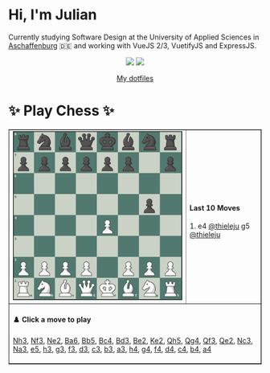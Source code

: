 # **Hi, I'm Julian**

Currently studying Software Design at the University of Applied Sciences in <a href="https://www.th-ab.de/en/" >Aschaffenburg</a> :de: and working with VueJS 2/3, VuetifyJS and ExpressJS.

<p align="center">
  <img src="https://github-readme-stats.vercel.app/api/top-langs/?username=thieleju&theme=blue-green&hide=jupyter%20notebook&layout=compact"  />
  <img width="420" src="https://github-readme-stats.vercel.app/api?username=thieleju&theme=blue-green&show_icons=true"/>
</p>

<p align="center">
    <a href="https://github.com/thieleju/dotfiles">My dotfiles</a>
</p>

<h1>✨ Play Chess ✨ </h1>

<table border="1" style="width:100%; border-collapse:collapse;">
<tr>
  <td><img src="https://raw.githubusercontent.com/thieleju/thieleju/main/games/game2/chessboard-1723983671.png" alt="Chessboard" width="600"/></td>
  <td>
    <h4>Last 10 Moves</h4>
    1. e4 <a href="https://github.com/@thieleju">@thieleju</a> g5 <a href="https://github.com/@thieleju">@thieleju</a><br>

  </td>
</tr>
<tr>
  <td colspan="2">
    <h4>♟️ Click a move to play</h4>
    <a href="https://github.com/thieleju/thieleju/issues/new?body=Click+%27Submit+new+Issue%27+to+play+the+move&labels=chess&title=Nh3" target="_blank">Nh3</a>, <a href="https://github.com/thieleju/thieleju/issues/new?body=Click+%27Submit+new+Issue%27+to+play+the+move&labels=chess&title=Nf3" target="_blank">Nf3</a>, <a href="https://github.com/thieleju/thieleju/issues/new?body=Click+%27Submit+new+Issue%27+to+play+the+move&labels=chess&title=Ne2" target="_blank">Ne2</a>, <a href="https://github.com/thieleju/thieleju/issues/new?body=Click+%27Submit+new+Issue%27+to+play+the+move&labels=chess&title=Ba6" target="_blank">Ba6</a>, <a href="https://github.com/thieleju/thieleju/issues/new?body=Click+%27Submit+new+Issue%27+to+play+the+move&labels=chess&title=Bb5" target="_blank">Bb5</a>, <a href="https://github.com/thieleju/thieleju/issues/new?body=Click+%27Submit+new+Issue%27+to+play+the+move&labels=chess&title=Bc4" target="_blank">Bc4</a>, <a href="https://github.com/thieleju/thieleju/issues/new?body=Click+%27Submit+new+Issue%27+to+play+the+move&labels=chess&title=Bd3" target="_blank">Bd3</a>, <a href="https://github.com/thieleju/thieleju/issues/new?body=Click+%27Submit+new+Issue%27+to+play+the+move&labels=chess&title=Be2" target="_blank">Be2</a>, <a href="https://github.com/thieleju/thieleju/issues/new?body=Click+%27Submit+new+Issue%27+to+play+the+move&labels=chess&title=Ke2" target="_blank">Ke2</a>, <a href="https://github.com/thieleju/thieleju/issues/new?body=Click+%27Submit+new+Issue%27+to+play+the+move&labels=chess&title=Qh5" target="_blank">Qh5</a>, <a href="https://github.com/thieleju/thieleju/issues/new?body=Click+%27Submit+new+Issue%27+to+play+the+move&labels=chess&title=Qg4" target="_blank">Qg4</a>, <a href="https://github.com/thieleju/thieleju/issues/new?body=Click+%27Submit+new+Issue%27+to+play+the+move&labels=chess&title=Qf3" target="_blank">Qf3</a>, <a href="https://github.com/thieleju/thieleju/issues/new?body=Click+%27Submit+new+Issue%27+to+play+the+move&labels=chess&title=Qe2" target="_blank">Qe2</a>, <a href="https://github.com/thieleju/thieleju/issues/new?body=Click+%27Submit+new+Issue%27+to+play+the+move&labels=chess&title=Nc3" target="_blank">Nc3</a>, <a href="https://github.com/thieleju/thieleju/issues/new?body=Click+%27Submit+new+Issue%27+to+play+the+move&labels=chess&title=Na3" target="_blank">Na3</a>, <a href="https://github.com/thieleju/thieleju/issues/new?body=Click+%27Submit+new+Issue%27+to+play+the+move&labels=chess&title=e5" target="_blank">e5</a>, <a href="https://github.com/thieleju/thieleju/issues/new?body=Click+%27Submit+new+Issue%27+to+play+the+move&labels=chess&title=h3" target="_blank">h3</a>, <a href="https://github.com/thieleju/thieleju/issues/new?body=Click+%27Submit+new+Issue%27+to+play+the+move&labels=chess&title=g3" target="_blank">g3</a>, <a href="https://github.com/thieleju/thieleju/issues/new?body=Click+%27Submit+new+Issue%27+to+play+the+move&labels=chess&title=f3" target="_blank">f3</a>, <a href="https://github.com/thieleju/thieleju/issues/new?body=Click+%27Submit+new+Issue%27+to+play+the+move&labels=chess&title=d3" target="_blank">d3</a>, <a href="https://github.com/thieleju/thieleju/issues/new?body=Click+%27Submit+new+Issue%27+to+play+the+move&labels=chess&title=c3" target="_blank">c3</a>, <a href="https://github.com/thieleju/thieleju/issues/new?body=Click+%27Submit+new+Issue%27+to+play+the+move&labels=chess&title=b3" target="_blank">b3</a>, <a href="https://github.com/thieleju/thieleju/issues/new?body=Click+%27Submit+new+Issue%27+to+play+the+move&labels=chess&title=a3" target="_blank">a3</a>, <a href="https://github.com/thieleju/thieleju/issues/new?body=Click+%27Submit+new+Issue%27+to+play+the+move&labels=chess&title=h4" target="_blank">h4</a>, <a href="https://github.com/thieleju/thieleju/issues/new?body=Click+%27Submit+new+Issue%27+to+play+the+move&labels=chess&title=g4" target="_blank">g4</a>, <a href="https://github.com/thieleju/thieleju/issues/new?body=Click+%27Submit+new+Issue%27+to+play+the+move&labels=chess&title=f4" target="_blank">f4</a>, <a href="https://github.com/thieleju/thieleju/issues/new?body=Click+%27Submit+new+Issue%27+to+play+the+move&labels=chess&title=d4" target="_blank">d4</a>, <a href="https://github.com/thieleju/thieleju/issues/new?body=Click+%27Submit+new+Issue%27+to+play+the+move&labels=chess&title=c4" target="_blank">c4</a>, <a href="https://github.com/thieleju/thieleju/issues/new?body=Click+%27Submit+new+Issue%27+to+play+the+move&labels=chess&title=b4" target="_blank">b4</a>, <a href="https://github.com/thieleju/thieleju/issues/new?body=Click+%27Submit+new+Issue%27+to+play+the+move&labels=chess&title=a4" target="_blank">a4</a>
     <br/><br/>
  </td>
</tr>
</table>
